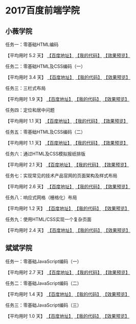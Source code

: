 # 2017百度前端学院

## 小薇学院
任务一：零基础HTML编码

【平均用时 5.2 天】
[【百度地址】](http://ife.baidu.com/course/detail/id/90)
[【我的代码】](https://github.com/baoyuzhang/IFE2017/tree/master/IFE_xiaowei/IFE_xiaowei_task1)
[【效果预览】](https://baoyuzhang.github.io/IFE2017/IFE_xiaowei/IFE_xiaowei_task1/IFE_xiaowei_task1.html)

任务二：零基础HTML及CSS编码（一）

【平均用时 3.4 天】
[【百度地址】](http://ife.baidu.com/course/detail/id/92)
[【我的代码】](https://github.com/baoyuzhang/IFE2017/tree/master/IFE_xiaowei/IFE_xiaowei_task2)
[【效果预览】](https://baoyuzhang.github.io/IFE2017/IFE_xiaowei/IFE_xiaowei_task2/IFE_xiaowei_task2.html)

任务三：三栏式布局

【平均用时 1.9 天】
[【百度地址】](http://ife.baidu.com/course/detail/id/94)
[【我的代码】](https://github.com/baoyuzhang/IFE2017/tree/master/IFE_xiaowei/IFE_xiaowei_task3)
[【效果预览】](https://baoyuzhang.github.io/IFE2017/IFE_xiaowei/IFE_xiaowei_task3/IFE_xiaowei_task3.html)

任务四：定位和居中问题

【平均用时 1.1 天】
[【百度地址】](http://ife.baidu.com/course/detail/id/95)
[【我的代码】](https://github.com/baoyuzhang/IFE2017/tree/master/IFE_xiaowei/IFE_xiaowei_task4)
[【效果预览】](https://baoyuzhang.github.io/IFE2017/IFE_xiaowei/IFE_xiaowei_task4/IFE_xiaowei_task4.html)

任务五：零基础HTML及CSS编码（二）

【平均用时 1.1 天】
[【百度地址】](http://ife.baidu.com/course/detail/id/96)
[【我的代码】](https://github.com/baoyuzhang/IFE2017/tree/master/IFE_xiaowei/IFE_xiaowei_task5)
[【效果预览】](https://baoyuzhang.github.io/IFE2017/IFE_xiaowei/IFE_xiaowei_task5/IFE_xiaowei_task5.html)

任务六：通过HTML及CSS模拟报纸排版

【平均用时 2.1 天】
[【百度地址】](http://ife.baidu.com/course/detail/id/99)
[【我的代码】](https://github.com/baoyuzhang/IFE2017/tree/master/IFE_xiaowei/IFE_xiaowei_task6)
[【效果预览】](https://baoyuzhang.github.io/IFE2017/IFE_xiaowei/IFE_xiaowei_task6/IFE_xiaowei_task6.html)

任务七：实现常见的技术产品官网的页面架构及样式布局

【平均用时 2.6 天】
[【百度地址】](http://ife.baidu.com/course/detail/id/102)
[【我的代码】](https://github.com/baoyuzhang/IFE2017/tree/master/IFE_xiaowei/IFE_xiaowei_task7)
[【效果预览】](https://baoyuzhang.github.io/IFE2017/IFE_xiaowei/IFE_xiaowei_task7/IFE_xiaowei_task7.html)

任务八：响应式网格（栅格化）布局

【平均用时 1.2 天】
[【百度地址】](http://ife.baidu.com/course/detail/id/104)
[【我的代码】](https://github.com/baoyuzhang/IFE2017/tree/master/IFE_xiaowei/IFE_xiaowei_task8)
[【效果预览】](https://baoyuzhang.github.io/IFE2017/IFE_xiaowei/IFE_xiaowei_task8/IFE_xiaowei_task8.html)

任务九：使用HTML/CSS实现一个复杂页面

【平均用时 2.4 天】
[【百度地址】](http://ife.baidu.com/course/detail/id/113)
[【我的代码】](https://github.com/baoyuzhang/IFE2017/tree/master/IFE_xiaowei/IFE_xiaowei_task9)
[【效果预览】](https://baoyuzhang.github.io/IFE2017/IFE_xiaowei/IFE_xiaowei_task9/IFE_xiaowei_task9.html)

## 斌斌学院
任务一：零基础JavaScript编码（一）

【平均用时 2.7 天】
[【百度地址】](http://ife.baidu.com/course/detail/id/93)
[【我的代码】](https://github.com/baoyuzhang/IFE2017/tree/master/IFE_binbin/IFE_binbin_task1)
[【效果预览】](https://baoyuzhang.github.io/IFE2017/IFE_binbin/IFE_binbin_task1/IFE_binbin_task1.html)

任务二：零基础JavaScript编码（二）

【平均用时 1.4 天】
[【百度地址】](http://ife.baidu.com/course/detail/id/91)
[【我的代码】](https://github.com/baoyuzhang/IFE2017/tree/master/IFE_binbin/IFE_binbin_task2)
[【效果预览】](https://baoyuzhang.github.io/IFE2017/IFE_binbin/IFE_binbin_task2/IFE_binbin_task2.html)

任务三：零基础JavaScript编码（三）

【平均用时 1.0 天】
[【百度地址】](http://ife.baidu.com/course/detail/id/98)
[【我的代码】](https://github.com/baoyuzhang/IFE2017/tree/master/IFE_binbin/IFE_binbin_task3)
[【效果预览】](https://baoyuzhang.github.io/IFE2017/IFE_binbin/IFE_binbin_task3/IFE_binbin_task3.html)
